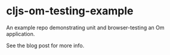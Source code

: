 # cljs-om-testing-example

An example repo demonstrating unit and browser-testing an Om application.

See the blog post for more info.
